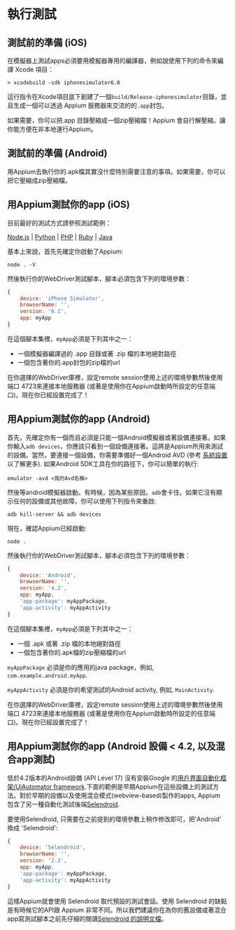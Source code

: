 執行測試
=============

<a name="prep-ios"></a>測試前的準備 (iOS)
-----
在模擬器上測試apps必須要用模擬器專用的編譯器，例如說使用下列的命令來編譯 Xcode 項目：

    > xcodebuild -sdk iphonesimulator6.0

這行指令在Xcode項目底下創建了一個`build/Release-iphonesimulator`目錄，並且生成一個可以透過 Appium 服務器來交流的的`.app`封包。

如果需要，你可以把.app 目錄壓縮成一個zip壓縮檔！Appium 會自行解壓縮。讓你能方便在非本地運行Appium。

<a name="prep-android"></a>測試前的準備 (Android)
------
用Appium去執行你的.apk檔其實沒什麼特別需要注意的事項。如果需要，你可以把它壓縮成zip壓縮檔。

<a name="run-ios"></a>用Appium測試你的app (iOS)
------
目前最好的測試方式請參照測試範例：

[Node.js](https://github.com/appium/appium/tree/master/sample-code/examples/node) | [Python](https://github.com/appium/appium/tree/master/sample-code/examples/python) | [PHP](https://github.com/appium/appium/tree/master/sample-code/examples/php) | [Ruby](https://github.com/appium/appium/tree/master/sample-code/examples/ruby) | [Java](https://github.com/appium/appium/tree/master/sample-code/examples/java)

基本上來說，首先先確定你啟動了Appium:

    node . -V

然後執行你的WebDriver測試腳本，腳本必須包含下列的環境參數：

```js
{
    device: 'iPhone Simulator',
    browserName: '',
    version: '6.1',
    app: myApp
}
```

在這個腳本集裡，`myApp`必須是下列其中之一：

* 一個模擬器編譯過的 .app 目錄或著 .zip 檔的本地絕對路徑
* 一個包含著你的.app封包的zip檔的url

在你選擇的WebDriver庫裡，設定remote session使用上述的環境參數然後使用端口 4723來連接本地服務器 (或著是使用你在Appium啟動時所設定的任意端口)。現在你已經設置完成了！

<a name="run-android"></a>用Appium測試你的app (Android)
-----
首先，先確定你有一個而且必須是只能一個Android模擬器或著設備連接著。如果你輸入`adb devices`，你應該只看到一個設備連接著。這將是Appium所用來測試的設備。當然，要連接一個設備，你需要準備好一個Android AVD (參考 [系統設置](https://github.com/appium/appium/blob/master/docs/system-setup.md#android) 以了解更多). 如果Android SDK工具在你的路徑下，你可以簡單的執行:

    emulator -avd <我的Avd名稱>

然後等android模擬器啟動。有時候，因為某些原因，`adb`會卡住。如果它沒有顯示任何的設備或其他故障，你可以使用下列指令來重啟:

    adb kill-server && adb devices

現在，確認Appium已經啟動:

    node .

然後執行你的WebDriver測試腳本，腳本必須包含下列的環境參數：

```js
{
    device: 'Android',
    browserName: '',
    version: '4.2',
    app: myApp,
    'app-package': myAppPackage,
    'app-activity': myAppActivity
}
```

在這個腳本集裡，`myApp`必須是下列其中之一：

* 一個 .apk 或著 .zip 檔的本地絕對路徑
* 一個包含著你的.apk檔的zip壓縮檔的url

`myAppPackage` 必須是你的應用的java package，例如, `com.example.android.myApp`.

`myAppActivity` 必須是你的希望測試的Android activity, 例如, `MainActivity`.

在你選擇的WebDriver庫裡，設定remote session使用上述的環境參數然後使用端口 4723來連接本地服務器 (或著是使用你在Appium啟動時所設定的任意端口)。現在你已經設置完成了！

<a name="run-selendroid"></a>用Appium測試你的app (Android 設備 &lt; 4.2, 以及混合app測試)
-----
低於4.2版本的Android設備 (API Level 17) 沒有安裝Google 的[用戶界面自動化框架/UiAutomator framework](developer.android.com/tools/help/uiautomator/index.html).下面的範例是早期Appium在這些設備上的測試方法。對於早期的設備以及使用混合模式(webview-based)製作的apps, Appium 包含了另一種自動化測試後端[Selendroid](http://selendroid.io/).

要使用Selendroid, 只需要在之前提到的環境參數上稍作修改即可，把'Android' 換成 'Selendroid':

```js
{
    device: 'Selendroid',
    browserName: '',
    version: '2.3',
    app: myApp,
    'app-package': myAppPackage,
    'app-activity': myAppActivity
}
```

這樣Appium就會使用 Selendroid 取代預設的測試會話。使用 Selendroid 的缺點是有時候它的API跟 Appium 非常不同。所以我們建議你在為你的舊設備或著混合app寫測試腳本之前先仔細的閱讀[Selendroid 的說明文檔](http://selendroid.io/native.html)。
